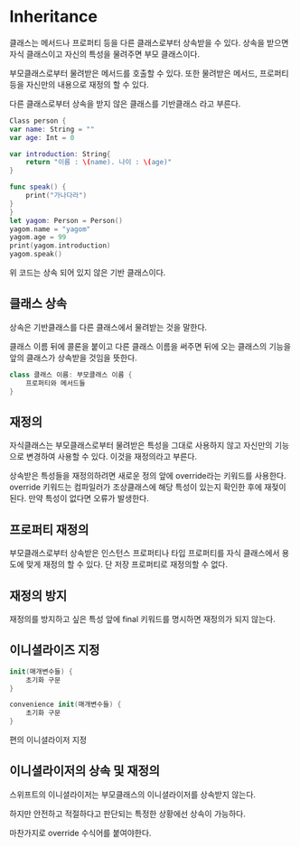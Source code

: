 # Inheritance

클래스는 메서드나 프로퍼티 등을 다른 클래스로부터 상속받을 수 있다. 상속을 받으면 자식 클래스이고 자신의 특성을 물려주면 부모 클래스이다.

부모클래스로부터 물려받은 메서드를 호출할 수 있다. 또한 물려받은 메서드, 프로퍼티등을 자신만의 내용으로 재정의 할 수 있다.

다른 클래스로부터 상속을 받지 않은 클래스를 기반클래스 라고 부른다.

```swift
Class person {
var name: String = ""
var age: Int = 0

var introduction: String{
	return "이름 : \(name). 나이 : \(age)"
}

func speak() {
	print("가나다라")
}
}
let yagom: Person = Person()
yagom.name = "yagom"
yagom.age = 99
print(yagom.introduction)
yagom.speak()
```

위 코드는 상속 되어 있지 않은 기반 클래스이다.

## 클래스 상속

상속은 기반클래스를 다른 클래스에서 물려받는 것을 말한다.

클래스 이름 뒤에 콜론을 붙이고 다른 클래스 이름을 써주면 뒤에 오는 클래스의 기능을 앞의 클래스가 상속받을 것임을 뜻한다.

```swift
class 클래스 이름: 부모클래스 이름 {
	프로퍼티와 메서드들
}
```

## 재정의

자식클래스는 부모클래스로부터 물려받은 특성을 그대로 사용하지 않고 자신만의 기능으로 변경하여 사용할 수 있다. 이것을 재정의라고 부른다.

상속받은 특성들을 재정의하려면 새로운 정의 앞에 override라는 키워드를 사용한다. override 키워드는 컴파일러가 조상클래스에 해당 특성이 있는지 확인한 후에 재젖이 된다. 만약 특성이 없다면 오류가 발생한다.

## 프로퍼티 재정의

부모클래스로부터 상속받은 인스턴스 프로퍼티나 타입 프로퍼티를 자식 클래스에서 용도에 맞게 재정의 할 수 있다. 단 저장 프로퍼티로 재정의할 수 없다.

## 재정의 방지

재정의를 방지하고 싶은 특성 앞에 final 키워드를 명시하면 재정의가 되지 않는다.

## 이니셜라이즈 지정

```swift
init(매개변수들) {
	초기화 구문
}
```

```swift
convenience init(매개변수들) {
	초기화 구문
}
```

편의 이니셜라이저 지정

## 이니셜라이저의 상속 및 재정의

스위프트의 이니셜라이저는 부모클래스의 이니셜라이저를 상속받지 않는다.

하지만 안전하고 적절하다고 판단되는 특정한 상황에선 상속이 가능하다.

마찬가지로 override 수식어를 붙여야한다.